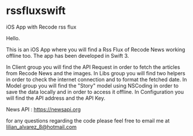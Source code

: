# rssfluxswift
iOS App with Recode rss flux

Hello.

This is an iOS App where you will find a Rss Flux of Recode News working offline too.
The app has been developed in Swift 3.

In Client group you will find the API Request in order to fetch the articles from Recode News and the images.
In Libs group you will find two helpers in order to check the internet connection and to format the fetched date.
In Model group you will find the "Story" model using NSCoding in order to save the data locally and in order to access it offline.
In Configuration you will find the API address and the API Key.

News API : https://newsapi.org

for any questions regarding the code please feel free to email me at lilian_alvarez_8@hotmail.com
